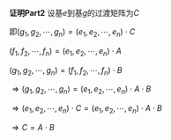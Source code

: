 **证明Part2**
设基$e$到基$g$的过渡矩阵为$C$

即$(g_1,g_2,\cdots,g_n)=(e_1,e_2,\cdots,e_n)\cdot C$

$(f_1,f_2,\cdots,f_n)=(e_1,e_2,\cdots,e_n)\cdot A$

$(g_1,g_2,\cdots,g_n)=(f_1,f_2,\cdots,f_n)\cdot B$

$\Rightarrow(g_1,g_2,\cdots,g_n)
=(e_1,e_2,\cdots,e_n)\cdot A\cdot B$

$\Rightarrow(e_1,e_2,\cdots,e_n)\cdot C
=(e_1,e_2,\cdots,e_n)\cdot A\cdot B$

$\Rightarrow C=A\cdot B$

